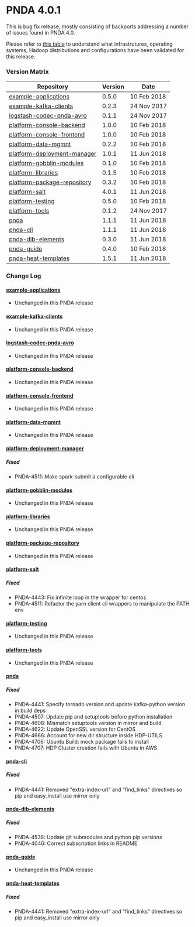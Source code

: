 # PNDA 4.0.1

This is bug fix release, mostly consisting of backports addressing a number of issues found in PNDA 4.0.

Please refer to [this table](validation-4.0.1.md) to understand what infrastrutures, operating systems, Hadoop distributions and configurations have been validated for this release. 

### Version Matrix
|Repository|Version|Date|
|---|---|---|
|[example-applications](#example-applications)|0.5.0|10 Feb 2018|
|[example-kafka-clients](#example-kafka-clients)|0.2.3|24 Nov 2017|
|[logstash-codec-pnda-avro](#logstash-codec-pnda-avro)|0.1.1|24 Nov 2017|
|[platform-console-backend](#platform-console-backend)|1.0.0|10 Feb 2018|
|[platform-console-frontend](#platform-console-frontend)|1.0.0|10 Feb 2018|
|[platform-data-mgmnt](#platform-data-mgmnt)|0.2.2|10 Feb 2018|
|[platform-deployment-manager](#platform-deployment-manager)|1.0.1|11 Jun 2018|
|[platform-gobblin-modules](#platform-gobblin-modules)|0.1.0|10 Feb 2018|
|[platform-libraries](#platform-libraries)|0.1.5|10 Feb 2018|
|[platform-package-repository](#platform-package-repository)|0.3.2|10 Feb 2018|
|[platform-salt](#platform-salt)|4.0.1|11 Jun 2018|
|[platform-testing](#platform-testing)|0.5.0|10 Feb 2018|
|[platform-tools](#platform-tools)|0.1.2|24 Nov 2017|
|[pnda](#pnda)|1.1.1|11 Jun 2018|
|[pnda-cli](#pnda-cli)|1.1.1|11 Jun 2018|
|[pnda-dib-elements](#pnda-dib-elements)|0.3.0|11 Jun 2018|
|[pnda-guide](#pnda-guide)|0.4.0|10 Feb 2018|
|[pnda-heat-templates](#pnda-heat-templates)|1.5.1|11 Jun 2018|


### Change Log


#### [example-applications](https://github.com/pndaproject/example-applications)
- Unchanged in this PNDA release
 
#### [example-kafka-clients](https://github.com/pndaproject/example-kafka-clients)
- Unchanged in this PNDA release
 
#### [logstash-codec-pnda-avro](https://github.com/pndaproject/logstash-codec-pnda-avro)
- Unchanged in this PNDA release
 
#### [platform-console-backend](https://github.com/pndaproject/platform-console-backend)
- Unchanged in this PNDA release
 
#### [platform-console-frontend](https://github.com/pndaproject/platform-console-frontend)
- Unchanged in this PNDA release
 
#### [platform-data-mgmnt](https://github.com/pndaproject/platform-data-mgmnt)
- Unchanged in this PNDA release
 
#### [platform-deployment-manager](https://github.com/pndaproject/platform-deployment-manager)
##### Fixed
- PNDA-4511: Make spark-submit a configurable cli
 
#### [platform-gobblin-modules](https://github.com/pndaproject/platform-gobblin-modules)
- Unchanged in this PNDA release
 
#### [platform-libraries](https://github.com/pndaproject/platform-libraries)
- Unchanged in this PNDA release
 
#### [platform-package-repository](https://github.com/pndaproject/platform-package-repository)
- Unchanged in this PNDA release
 
#### [platform-salt](https://github.com/pndaproject/platform-salt)
##### Fixed
- PNDA-4443: Fix infinite loop in the wrapper for centos
- PNDA-4511: Refactor the yarn client cli wrappers to manipulate the PATH env

#### [platform-testing](https://github.com/pndaproject/platform-testing)
- Unchanged in this PNDA release
 
#### [platform-tools](https://github.com/pndaproject/platform-tools)
- Unchanged in this PNDA release
 
#### [pnda](https://github.com/pndaproject/pnda)
##### Fixed
- PNDA-4441: Specify tornado version and update kafka-python version in build deps
- PNDA-4507: Update pip and setuptools before python installation
- PNDA-4608: Mismatch setuptools version in mirror and build
- PNDA-4622: Update OpenSSL version for CentOS
- PNDA-4666: Account for new dir structure inside HDP-UTILS
- PNDA-4706: Ubuntu Build: mock package fails to install
- PNDA-4707: HDP Cluster creation fails with Ubuntu in AWS
 
#### [pnda-cli](https://github.com/pndaproject/pnda-cli)
##### Fixed
- PNDA-4441: Removed "extra-index-url" and "find_links" directives so pip and easy_install use mirror only
 
#### [pnda-dib-elements](https://github.com/pndaproject/pnda-dib-elements)
##### Fixed
- PNDA-4538: Update git submodules and python pip versions
- PNDA-4046: Correct subscription links in README
 
#### [pnda-guide](https://github.com/pndaproject/pnda-guide)
- Unchanged in this PNDA release
 
#### [pnda-heat-templates](https://github.com/pndaproject/pnda-heat-templates)
##### Fixed
- PNDA-4441: Removed "extra-index-url" and "find_links" directives so pip and easy_install use mirror only

